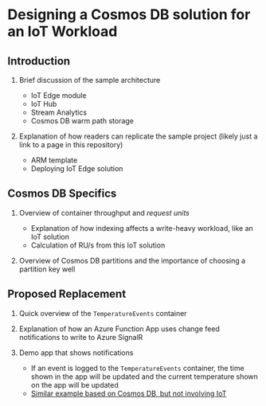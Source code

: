 # Designing a Cosmos DB solution for an IoT Workload

## Introduction

1. Brief discussion of the sample architecture

    - IoT Edge module
    - IoT Hub
    - Stream Analytics
    - Cosmos DB warm path storage

2. Explanation of how readers can replicate the sample project (likely just a link to a page in this repository)

    - ARM template
    - Deploying IoT Edge solution

## Cosmos DB Specifics

1. Overview of container throughput and *request units*

    - Explanation of how indexing affects a write-heavy workload, like an IoT solution
    - Calculation of RU/s from this IoT solution

2. Overview of Cosmos DB partitions and the importance of choosing a partition key well

## Proposed Replacement

1. Quick overview of the `TemperatureEvents` container

2. Explanation of how an Azure Function App uses change feed notifications to write to Azure SignalR

3. Demo app that shows notifications
    - If an event is logged to the `TemperatureEvents` container, the time shown in the app will be updated and the current temperature shown on the app will be updated
    - [Similar example based on Cosmos DB, but not involving IoT](https://anthonychu.ca/post/cosmosdb-real-time-azure-functions-signalr-service/)